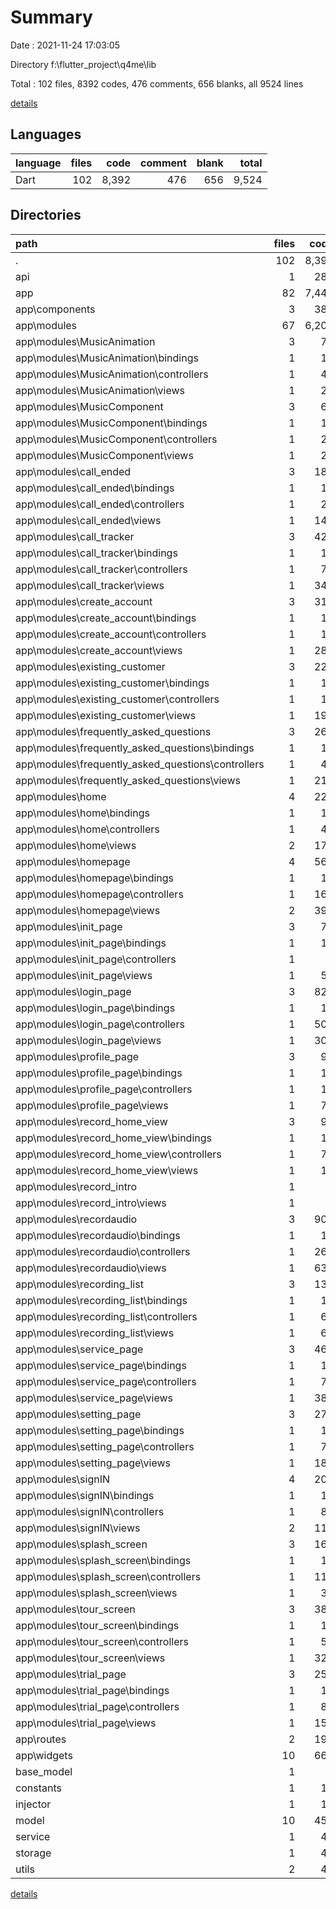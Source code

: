 # Summary

Date : 2021-11-24 17:03:05

Directory f:\flutter_project\q4me\lib

Total : 102 files,  8392 codes, 476 comments, 656 blanks, all 9524 lines

[details](details.md)

## Languages
| language | files | code | comment | blank | total |
| :--- | ---: | ---: | ---: | ---: | ---: |
| Dart | 102 | 8,392 | 476 | 656 | 9,524 |

## Directories
| path | files | code | comment | blank | total |
| :--- | ---: | ---: | ---: | ---: | ---: |
| . | 102 | 8,392 | 476 | 656 | 9,524 |
| api | 1 | 287 | 0 | 26 | 313 |
| app | 82 | 7,446 | 459 | 488 | 8,393 |
| app\components | 3 | 388 | 9 | 12 | 409 |
| app\modules | 67 | 6,201 | 436 | 424 | 7,061 |
| app\modules\MusicAnimation | 3 | 74 | 0 | 15 | 89 |
| app\modules\MusicAnimation\bindings | 1 | 10 | 0 | 3 | 13 |
| app\modules\MusicAnimation\controllers | 1 | 40 | 0 | 7 | 47 |
| app\modules\MusicAnimation\views | 1 | 24 | 0 | 5 | 29 |
| app\modules\MusicComponent | 3 | 61 | 0 | 14 | 75 |
| app\modules\MusicComponent\bindings | 1 | 10 | 0 | 3 | 13 |
| app\modules\MusicComponent\controllers | 1 | 23 | 0 | 5 | 28 |
| app\modules\MusicComponent\views | 1 | 28 | 0 | 6 | 34 |
| app\modules\call_ended | 3 | 184 | 8 | 12 | 204 |
| app\modules\call_ended\bindings | 1 | 10 | 0 | 3 | 13 |
| app\modules\call_ended\controllers | 1 | 28 | 0 | 4 | 32 |
| app\modules\call_ended\views | 1 | 146 | 8 | 5 | 159 |
| app\modules\call_tracker | 3 | 429 | 0 | 16 | 445 |
| app\modules\call_tracker\bindings | 1 | 10 | 0 | 3 | 13 |
| app\modules\call_tracker\controllers | 1 | 76 | 0 | 10 | 86 |
| app\modules\call_tracker\views | 1 | 343 | 0 | 3 | 346 |
| app\modules\create_account | 3 | 312 | 0 | 15 | 327 |
| app\modules\create_account\bindings | 1 | 10 | 0 | 3 | 13 |
| app\modules\create_account\controllers | 1 | 15 | 0 | 5 | 20 |
| app\modules\create_account\views | 1 | 287 | 0 | 7 | 294 |
| app\modules\existing_customer | 3 | 221 | 1 | 15 | 237 |
| app\modules\existing_customer\bindings | 1 | 10 | 0 | 3 | 13 |
| app\modules\existing_customer\controllers | 1 | 15 | 0 | 4 | 19 |
| app\modules\existing_customer\views | 1 | 196 | 1 | 8 | 205 |
| app\modules\frequently_asked_questions | 3 | 267 | 0 | 17 | 284 |
| app\modules\frequently_asked_questions\bindings | 1 | 10 | 0 | 3 | 13 |
| app\modules\frequently_asked_questions\controllers | 1 | 40 | 0 | 8 | 48 |
| app\modules\frequently_asked_questions\views | 1 | 217 | 0 | 6 | 223 |
| app\modules\home | 4 | 228 | 1 | 18 | 247 |
| app\modules\home\bindings | 1 | 10 | 0 | 3 | 13 |
| app\modules\home\controllers | 1 | 40 | 0 | 8 | 48 |
| app\modules\home\views | 2 | 178 | 1 | 7 | 186 |
| app\modules\homepage | 4 | 564 | 2 | 40 | 606 |
| app\modules\homepage\bindings | 1 | 10 | 0 | 3 | 13 |
| app\modules\homepage\controllers | 1 | 164 | 2 | 21 | 187 |
| app\modules\homepage\views | 2 | 390 | 0 | 16 | 406 |
| app\modules\init_page | 3 | 72 | 1 | 10 | 83 |
| app\modules\init_page\bindings | 1 | 10 | 0 | 3 | 13 |
| app\modules\init_page\controllers | 1 | 9 | 0 | 3 | 12 |
| app\modules\init_page\views | 1 | 53 | 1 | 4 | 58 |
| app\modules\login_page | 3 | 822 | 3 | 32 | 857 |
| app\modules\login_page\bindings | 1 | 10 | 0 | 3 | 13 |
| app\modules\login_page\controllers | 1 | 509 | 3 | 22 | 534 |
| app\modules\login_page\views | 1 | 303 | 0 | 7 | 310 |
| app\modules\profile_page | 3 | 98 | 0 | 11 | 109 |
| app\modules\profile_page\bindings | 1 | 10 | 0 | 3 | 13 |
| app\modules\profile_page\controllers | 1 | 16 | 0 | 5 | 21 |
| app\modules\profile_page\views | 1 | 72 | 0 | 3 | 75 |
| app\modules\record_home_view | 3 | 97 | 5 | 16 | 118 |
| app\modules\record_home_view\bindings | 1 | 10 | 0 | 3 | 13 |
| app\modules\record_home_view\controllers | 1 | 70 | 1 | 10 | 81 |
| app\modules\record_home_view\views | 1 | 17 | 4 | 3 | 24 |
| app\modules\record_intro | 1 | 0 | 317 | 3 | 320 |
| app\modules\record_intro\views | 1 | 0 | 317 | 3 | 320 |
| app\modules\recordaudio | 3 | 906 | 14 | 54 | 974 |
| app\modules\recordaudio\bindings | 1 | 10 | 0 | 3 | 13 |
| app\modules\recordaudio\controllers | 1 | 261 | 1 | 45 | 307 |
| app\modules\recordaudio\views | 1 | 635 | 13 | 6 | 654 |
| app\modules\recording_list | 3 | 137 | 1 | 21 | 159 |
| app\modules\recording_list\bindings | 1 | 10 | 0 | 3 | 13 |
| app\modules\recording_list\controllers | 1 | 65 | 0 | 13 | 78 |
| app\modules\recording_list\views | 1 | 62 | 1 | 5 | 68 |
| app\modules\service_page | 3 | 460 | 0 | 21 | 481 |
| app\modules\service_page\bindings | 1 | 10 | 0 | 3 | 13 |
| app\modules\service_page\controllers | 1 | 70 | 0 | 10 | 80 |
| app\modules\service_page\views | 1 | 380 | 0 | 8 | 388 |
| app\modules\setting_page | 3 | 274 | 0 | 12 | 286 |
| app\modules\setting_page\bindings | 1 | 10 | 0 | 3 | 13 |
| app\modules\setting_page\controllers | 1 | 77 | 0 | 4 | 81 |
| app\modules\setting_page\views | 1 | 187 | 0 | 5 | 192 |
| app\modules\signIN | 4 | 200 | 3 | 20 | 223 |
| app\modules\signIN\bindings | 1 | 10 | 0 | 3 | 13 |
| app\modules\signIN\controllers | 1 | 80 | 3 | 9 | 92 |
| app\modules\signIN\views | 2 | 110 | 0 | 8 | 118 |
| app\modules\splash_screen | 3 | 161 | 20 | 22 | 203 |
| app\modules\splash_screen\bindings | 1 | 10 | 0 | 3 | 13 |
| app\modules\splash_screen\controllers | 1 | 115 | 20 | 14 | 149 |
| app\modules\splash_screen\views | 1 | 36 | 0 | 5 | 41 |
| app\modules\tour_screen | 3 | 384 | 59 | 23 | 466 |
| app\modules\tour_screen\bindings | 1 | 10 | 0 | 3 | 13 |
| app\modules\tour_screen\controllers | 1 | 50 | 0 | 9 | 59 |
| app\modules\tour_screen\views | 1 | 324 | 59 | 11 | 394 |
| app\modules\trial_page | 3 | 250 | 1 | 17 | 268 |
| app\modules\trial_page\bindings | 1 | 10 | 0 | 3 | 13 |
| app\modules\trial_page\controllers | 1 | 87 | 1 | 11 | 99 |
| app\modules\trial_page\views | 1 | 153 | 0 | 3 | 156 |
| app\routes | 2 | 193 | 1 | 10 | 204 |
| app\widgets | 10 | 664 | 13 | 42 | 719 |
| base_model | 1 | 9 | 0 | 3 | 12 |
| constants | 1 | 13 | 0 | 1 | 14 |
| injector | 1 | 10 | 0 | 3 | 13 |
| model | 10 | 457 | 10 | 94 | 561 |
| service | 1 | 44 | 0 | 6 | 50 |
| storage | 1 | 49 | 0 | 18 | 67 |
| utils | 2 | 43 | 0 | 9 | 52 |

[details](details.md)